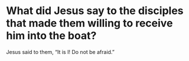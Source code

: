 # What did Jesus say to the disciples that made them willing to receive him into the boat?

Jesus said to them, “It is I! Do not be afraid.”
